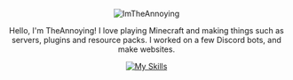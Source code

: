 <div align="center">
  
  ![ImTheAnnoying](https://theannoying.github.io/assets/imtheannoying.png "ImTheAnnoying")
  
  Hello, I'm TheAnnoying! I love playing Minecraft and making things such as servers, plugins and resource packs. I worked on a few Discord bots, and make websites.
  
  [![My Skills](https://skillicons.dev/icons?i=js,html,css,ps,tailwind,vscode "My Skills")](https://theannoying.github.io)
</div>
